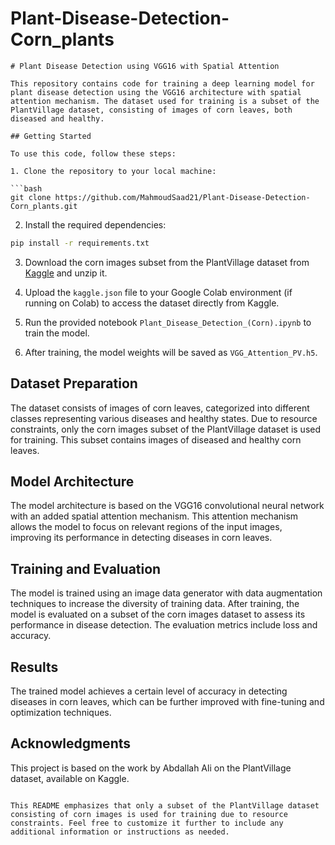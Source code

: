 # Plant-Disease-Detection-Corn_plants

```
# Plant Disease Detection using VGG16 with Spatial Attention

This repository contains code for training a deep learning model for plant disease detection using the VGG16 architecture with spatial attention mechanism. The dataset used for training is a subset of the PlantVillage dataset, consisting of images of corn leaves, both diseased and healthy.

## Getting Started

To use this code, follow these steps:

1. Clone the repository to your local machine:

```bash
git clone https://github.com/MahmoudSaad21/Plant-Disease-Detection-Corn_plants.git
```

2. Install the required dependencies:

```bash
pip install -r requirements.txt
```

3. Download the corn images subset from the PlantVillage dataset from [Kaggle](https://www.kaggle.com/abdallahalidev/plantvillage-dataset) and unzip it.

4. Upload the `kaggle.json` file to your Google Colab environment (if running on Colab) to access the dataset directly from Kaggle.

5. Run the provided notebook `Plant_Disease_Detection_(Corn).ipynb` to train the model.

6. After training, the model weights will be saved as `VGG_Attention_PV.h5`.

## Dataset Preparation

The dataset consists of images of corn leaves, categorized into different classes representing various diseases and healthy states. Due to resource constraints, only the corn images subset of the PlantVillage dataset is used for training. This subset contains images of diseased and healthy corn leaves.

## Model Architecture

The model architecture is based on the VGG16 convolutional neural network with an added spatial attention mechanism. This attention mechanism allows the model to focus on relevant regions of the input images, improving its performance in detecting diseases in corn leaves.

## Training and Evaluation

The model is trained using an image data generator with data augmentation techniques to increase the diversity of training data. After training, the model is evaluated on a subset of the corn images dataset to assess its performance in disease detection. The evaluation metrics include loss and accuracy.

## Results

The trained model achieves a certain level of accuracy in detecting diseases in corn leaves, which can be further improved with fine-tuning and optimization techniques.

## Acknowledgments

This project is based on the work by Abdallah Ali on the PlantVillage dataset, available on Kaggle.
```

This README emphasizes that only a subset of the PlantVillage dataset consisting of corn images is used for training due to resource constraints. Feel free to customize it further to include any additional information or instructions as needed.
